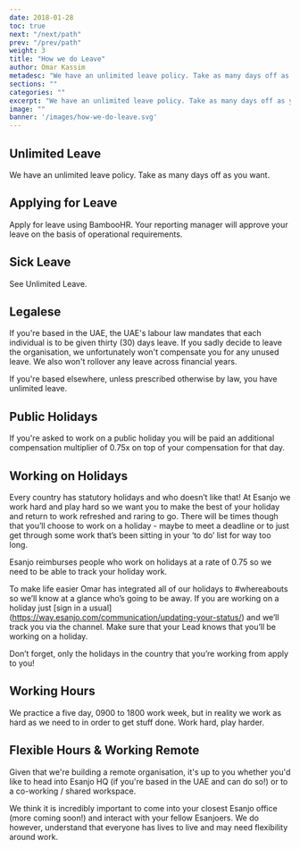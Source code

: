 ```yaml
---
date: 2018-01-28
toc: true
next: "/next/path"
prev: "/prev/path"
weight: 3
title: "How we do Leave"
author: Omar Kassim
metadesc: "We have an unlimited leave policy. Take as many days off as you want."
sections: ""
categories: ""
excerpt: "We have an unlimited leave policy. Take as many days off as you want."
image: ""
banner: '/images/how-we-do-leave.svg'
---
```


## Unlimited Leave
We have an unlimited leave policy. Take as many days off as you want.

## Applying for Leave
Apply for leave using BambooHR. Your reporting manager will approve your leave on the basis of operational requirements.

## Sick Leave
See Unlimited Leave.

## Legalese
If you're based in the UAE, the UAE's labour law mandates that each individual is to be given thirty (30) days leave. If you sadly decide to leave the organisation, we unfortunately won't compensate you for any unused leave. We also won't rollover any leave across financial years.

If you're based elsewhere, unless prescribed otherwise by law, you have unlimited leave.

## Public Holidays
If you're asked to work on a public holiday you will be paid an additional compensation multiplier of 0.75x on top of your compensation for that day.

## Working on Holidays

Every country has statutory holidays and who doesn’t like that! At Esanjo we work hard and play hard so we want you to make the best of your holiday and return to work refreshed and raring to go. There will be times though that you’ll choose to work on a holiday - maybe to meet a deadline or to just get through some work that’s been sitting in your ‘to do’ list for way too long. 

Esanjo reimburses people who work on holidays at a rate of 0.75 so we need to be able to track your holiday work.

To make life easier Omar has integrated all of our holidays to #whereabouts so we’ll know at a glance who’s going to be away. If you are working on a holiday just [sign in a usual] (https://way.esanjo.com/communication/updating-your-status/) and we’ll track you via the channel. Make sure that your Lead knows that you’ll be working on a holiday.

Don’t forget, only the holidays in the country that you’re working from apply to you! 

## Working Hours
We practice a five day, 0900 to 1800 work week, but in reality we work as hard as we need to in order to get stuff done. Work hard, play harder.

## Flexible Hours & Working Remote
Given that we're building a remote organisation, it's up to you whether you'd like to head into Esanjo HQ (if you're based in the UAE and can do so!) or to a co-working / shared workspace.


We think it is incredibly important to come into your closest Esanjo office (more coming soon!) and interact with your fellow Esanjoers. We do however, understand that everyone has lives to live and may need flexibility around work.
